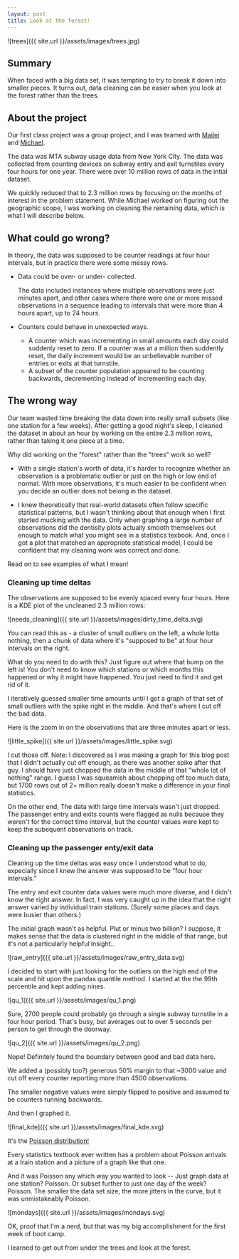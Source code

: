 ```yaml
---
layout: post
title: Look at the forest!
---
```


![trees]({{ site.url }}/assets/images/trees.jpg)

## Summary

When faced with a big data set, it was tempting to try to break
it down into smaller pieces. It turns out, data cleaning can be
easier when you look at the forest rather than the trees.

## About the project

Our first class project was a group project, and I was teamed with
[Mailei](https://maicat11.github.io)  and 
[Michael](https:/MichaelWeber2050.github.io). 

The data was MTA subway usage data from New York City. The data was collected
from counting devices on subway entry and exit turnstiles every four hours 
for one year. There were over 10 million rows of data in the intial dataset.

We quickly reduced that to 2.3 million rows by focusing on the months of 
interest in the problem statement. While Michael worked on figuring out
the geographic scope, I was working on cleaning the remaining data, which is 
what I will describe below.

## What could go wrong? 

In theory, the data was supposed to be counter readings at four hour intervals,
but in practice there were some messy rows.

- Data could be over- or under- collected. 

  The data included instances where multiple observations were just minutes apart, and other cases where there were one or more missed observations in a sequence leading to intervals that were more than 4 hours apart, up to 24 hours.

- Counters could behave in unexpected ways. 
	- A counter which was incrementing in small amounts each day could
suddenly reset to zero. If a counter was at a million then suddently reset, 
the daily increment would be an unbelievable number of entries or exits at
that turnstile.
	- A subset of the counter population appeared to be counting
backwards, decrementing instead of incrementing each day.

## The wrong way

Our team wasted time breaking the data down into really small 
subsets (like one station for a few weeks). After getting a good night's
sleep, I cleaned the dataset in about an hour by working on the 
entire 2.3 million rows, rather than taking it one piece at a time. 

Why did working on the "forest" rather than the "trees" work so well?

- With a single station's worth of data, it's harder to recognize whether 
an observation is a problematic outlier or just on the high or 
low end of normal. 
With more observations, it's much easier to be confident when you 
decide an outlier does not belong in the dataset.

- I knew theoretically that real-world datasets often
follow specific statistical patterns, but I wasn't thinking about 
that enough when I first started
mucking with the data.  Only when graphing a large number of 
observations did the dentisity plots actually smooth themselves out enough 
to match what you might see in a statistics texbook. 
And, once I got a plot that matched an appropriate statistical 
model, I could be confident that my cleaning work was correct and done. 

Read on to see examples of what I mean!

### Cleaning up time deltas

The observations are supposed to be evenly spaced every four hours. Here is 
a KDE plot of the uncleaned 2.3 million rows:


![needs_cleaning]({{ site.url }}/assets/images/dirty_time_delta.svg)

You can read this as - a cluster of small outliers on the left, a whole 
lotta nothing, then a chunk of data where it's "supposed to be" at
four hour intervals on the right. 

What do you need to do with this? Just figure out where that bump 
on the left is! You 
don't need to know which stations or which months this happened or why
it might have happened. You just need to find it and get rid of it. 

I iteratively guessed smaller time amounts until I got a graph of that 
set of small outliers with the spike right in the middle. And that's where
I cut off the bad data.

Here is the zoom in on the observations that are three minutes apart or less.


![little_spike]({{ site.url }}/assets/images/little_spike.svg)

I cut those off.  Note: I discovered as I was making a graph for this blog
post that I didn't actually cut off enough, as there was another spike after 
that guy. I should have just chopped the data in the middle of that "whole
lot of nothing" range. I guess I was squeamish about chopping off too
much data, but 1700 rows out of 2+ million really doesn't make a difference
in your final statistics.

On the other end, The data with large time intervals wasn't just dropped. The passenger 
entry and exits counts were flagged as nulls because they weren't 
for the correct time interval, but the counter values were 
kept  to keep the subequent observations on track. 

### Cleaning up the passenger enty/exit data

Cleaning up the time deltas was easy once I understood what to do,
expecially since I knew the answer was supposed to be "four 
hour intervals."

The entry and exit counter data values were much more diverse, and
I didn't know the right answer. In fact, I was very caught up in the 
idea that the right answer varied by individual train stations. (Surely
some places and days were busier than others.)

The initial graph wasn't as helpful.
Plut or minus two billion? I suppose, it makes sense that the data is clustered
right in the middle of that range, but it's not a particularly helpful insight.. 


![raw_entry]({{ site.url }}/assets/images/raw_entry_data.svg)

I decided to start with just looking for the outliers on the high end of
the scale and hit upon the pandas quantile method. I started at the 
the 99th percentile and kept adding nines.

![qu_1]({{ site.url }}/assets/images/qu_1.png)

Sure, 2700 people could probably go through a single subway turnstile
in a four hour period. That's busy, but averages out to over 5 seconds
per person to get through the doorway.

![qu_2]({{ site.url }}/assets/images/qu_2.png)

Nope! Definitely found the boundary between good and bad data here.

We added a (possibly too?) generous 50% margin to that ~3000 value and 
cut off every counter reporting more than 4500 observations. 

The smaller negative values were simply flipped to positive and assumed to
be counters running backwards.

And then I graphed it.

![final_kde]({{ site.url }}/assets/images/final_kde.svg)


It's the [Poisson distribution!](https://en.wikipedia.org/wiki/Poisson_distribution)

Every statistics textbook 
ever written has a problem about
Poisson arrivals at a train station and a picture of a graph like
that one. 

And it was Poisson any which way you wanted to look -- Just graph data at one 
station? Poisson. Or subset further to just one day of the week? Poisson. The smaller 
the data set size, the more jitters in the curve, but it was unmistakeably 
Poisson. 

![mondays]({{ site.url }}/assets/images/mondays.svg)

OK, proof that I'm a nerd, but that was my big accomplishment for the 
first week of boot camp.

I learned to get out from under the trees and look at the forest.